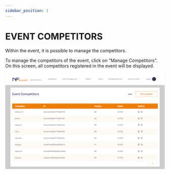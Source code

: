```yaml
---
sidebar_position: 1
---
```


# EVENT COMPETITORS

Within the event, it is possible to manage the competitors.

To manage the competitors of the event, click on "Manage Competitors". On this screen, all competitors registered in the event will be displayed.

![1](/img/managecompetiodores.png)
